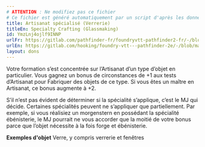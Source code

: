 ```yaml
---
# ATTENTION : Ne modifiez pas ce fichier
# Ce fichier est généré automatiquement par un script d'après les données du module Foundry VTT officiel et de sa traduction
title: Artisanat spécialisé (Verrerie)
titleEn: Specialty Crafting (Glassmaking)
id: YmzLnj4ojlf9INNP
urlFr: https://gitlab.com/pathfinder-fr/foundryvtt-pathfinder2-fr/-/blob/master/data/feats/YmzLnj4ojlf9INNP.htm
urlEn: https://gitlab.com/hooking/foundry-vtt---pathfinder-2e/-/blob/master/packs/data/feats.db/specialty-crafting-glassmaking.json
layout: dons
---
```

Votre formation s’est concentrée sur l’Artisanat d’un type d’objet en particulier. Vous gagnez un bonus de circonstances de +1 aux tests d’Artisanat pour Fabriquer des objets de ce type. Si vous êtes un maître en Artisanat, ce bonus augmente à +2.

S’il n’est pas évident de déterminer si la spécialité s’applique, c’est le MJ qui décide. Certaines spécialités peuvent ne s’appliquer que partiellement. Par exemple, si vous réalisiez un morgenstern en possédant la spécialité ébénisterie, le MJ pourrait ne vous accorder que la moitié de votre bonus parce que l’objet nécessite à la fois forge et ébénisterie.

**Exemples d'objet** Verre, y compris verrerie et fenêtres
